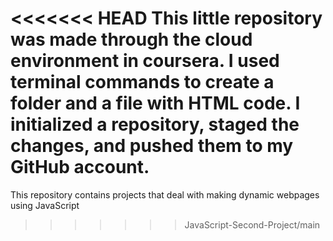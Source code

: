 <<<<<<< HEAD
This little repository was made through the cloud environment in coursera.
I used terminal commands to create a folder and a file with HTML code.
I initialized a repository, staged the changes, and pushed them to my GitHub account.
=======
This repository contains projects that deal with making dynamic webpages using JavaScript
>>>>>>> JavaScript-Second-Project/main
